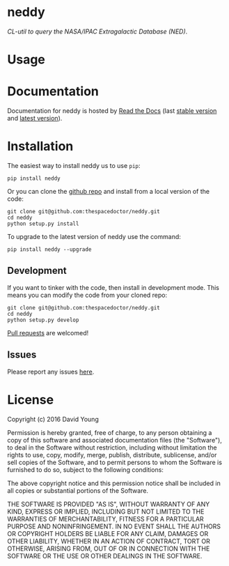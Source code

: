 neddy
=====

*CL-util to query the NASA/IPAC Extragalactic Database (NED)*.

Usage
=====

Documentation
=============

Documentation for neddy is hosted by [Read the
Docs](http://neddy.readthedocs.org/en/stable/) (last [stable
version](http://neddy.readthedocs.org/en/stable/) and [latest
version](http://neddy.readthedocs.org/en/latest/)).

Installation
============

The easiest way to install neddy us to use `pip`:

    pip install neddy

Or you can clone the [github
repo](https://github.com/thespacedoctor/neddy) and install from a local
version of the code:

    git clone git@github.com:thespacedoctor/neddy.git
    cd neddy
    python setup.py install

To upgrade to the latest version of neddy use the command:

    pip install neddy --upgrade

Development
-----------

If you want to tinker with the code, then install in development mode.
This means you can modify the code from your cloned repo:

    git clone git@github.com:thespacedoctor/neddy.git
    cd neddy
    python setup.py develop

[Pull requests](https://github.com/thespacedoctor/neddy/pulls) are
welcomed!

Issues
------

Please report any issues
[here](https://github.com/thespacedoctor/neddy/issues).

License
=======

Copyright (c) 2016 David Young

Permission is hereby granted, free of charge, to any person obtaining a
copy of this software and associated documentation files (the
"Software"), to deal in the Software without restriction, including
without limitation the rights to use, copy, modify, merge, publish,
distribute, sublicense, and/or sell copies of the Software, and to
permit persons to whom the Software is furnished to do so, subject to
the following conditions:

The above copyright notice and this permission notice shall be included
in all copies or substantial portions of the Software.

THE SOFTWARE IS PROVIDED "AS IS", WITHOUT WARRANTY OF ANY KIND, EXPRESS
OR IMPLIED, INCLUDING BUT NOT LIMITED TO THE WARRANTIES OF
MERCHANTABILITY, FITNESS FOR A PARTICULAR PURPOSE AND NONINFRINGEMENT.
IN NO EVENT SHALL THE AUTHORS OR COPYRIGHT HOLDERS BE LIABLE FOR ANY
CLAIM, DAMAGES OR OTHER LIABILITY, WHETHER IN AN ACTION OF CONTRACT,
TORT OR OTHERWISE, ARISING FROM, OUT OF OR IN CONNECTION WITH THE
SOFTWARE OR THE USE OR OTHER DEALINGS IN THE SOFTWARE.
